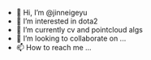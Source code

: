 - 👋 Hi, I’m @jinneigeyu
- 👀 I’m interested in dota2
- 🌱 I’m currently cv and pointcloud algs
- 💞️ I’m looking to collaborate on ...
- 📫 How to reach me ...

<!---
jinneigeyu/jinneigeyu is a ✨ special ✨ repository because its `README.md` (this file) appears on your GitHub profile.
You can click the Preview link to take a look at your changes.
--->
